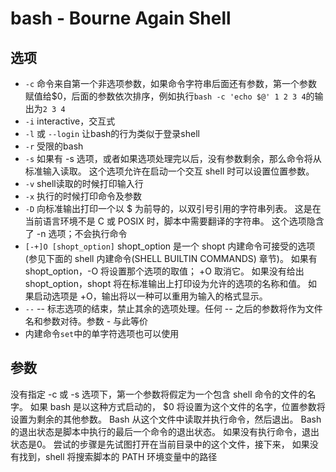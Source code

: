 # bash - Bourne Again Shell

## 选项 

+ `-c` 命令来自第一个非选项参数，如果命令字符串后面还有参数，第一个参数赋值给$0，后面的参数依次排序，例如执行`bash -c 'echo $@' 1 2 3 4`的输出为`2 3 4`
+ `-i` interactive，交互式
+ `-l` 或 `--login` 让bash的行为类似于登录shell
+ `-r` 受限的bash
+ `-s` 如果有 -s 选项，或者如果选项处理完以后，没有参数剩余，那么命令将从标准输入读取。 这个选项允许在启动一个交互 shell 时可以设置位置参数。
+ `-v` shell读取的时候打印输入行
+ `-x` 执行的时候打印命令及参数
+ `-D` 向标准输出打印一个以 $ 为前导的，以双引号引用的字符串列表。 这是在当前语言环境不是 C 或 POSIX 时，脚本中需要翻译的字符串。 这个选项隐含了 -n 选项；不会执行命令
+ `[-+]O [shopt_option]` shopt_option 是一个 shopt 内建命令可接受的选项 (参见下面的 shell 内建命令(SHELL BUILTIN COMMANDS) 章节)。 如果有 shopt_option，-O 将设置那个选项的取值； +O 取消它。 如果没有给出 shopt_option，shopt 将在标准输出上打印设为允许的选项的名称和值。 如果启动选项是 +O，输出将以一种可以重用为输入的格式显示。
+ `--` -- 标志选项的结束，禁止其余的选项处理。任何 -- 之后的参数将作为文件名和参数对待。参数 - 与此等价
+ 内建命令`set`中的单字符选项也可以使用

## 参数

没有指定 -c 或 -s 选项下，第一个参数将假定为一个包含 shell 命令的文件的名字。 如果 bash 是以这种方式启动的， $0 将设置为这个文件的名字，位置参数将设置为剩余的其他参数。 Bash 从这个文件中读取并执行命令，然后退出。 Bash 的退出状态是脚本中执行的最后一个命令的退出状态。 如果没有执行命令，退出状态是0。 尝试的步骤是先试图打开在当前目录中的这个文件，接下来， 如果没有找到，shell 将搜索脚本的 PATH 环境变量中的路径
